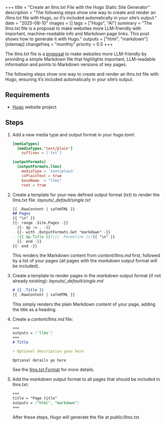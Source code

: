 +++
title = "Create an llms.txt File with the Hugo Static Site Generator"
description = "The following steps show one way to create and render an /llms.txt file with Hugo, so it’s included automatically in your site’s output."
date = "2025-08-10"
images = []
tags = ["Hugo", "AI"]
summary = "The *llms.txt* file is a proposal to make websites more LLM-friendly with important, machine-readable info and Markdown page links. This post shows how to generate it with Hugo."
outputs = ["html", "markdown"]
[sitemap]
  changefreq = "monthly"
  priority = 0.5
+++

The *llms.txt* file is a [proposal](https://llmstxt.org/#proposal) to make websites more LLM-friendly by providing a simple Markdown file that highlights important, LLM-readable information and points to Markdown versions of key pages.

The following steps show one way to create and render an *llms.txt* file with Hugo, ensuring it’s included automatically in your site’s output.

## Requirements

- [Hugo](https://gohugo.io/) website project

## Steps

1. Add a new media type and output format in your *hugo.toml*:
   ```toml
   [mediaTypes]
     [mediaTypes.'text/plain']
       suffixes = ['txt']

   [outputFormats]
     [outputFormats.llms]
       mediaType = 'text/plain'
       isPlainText = true
       baseName  = "llms"
       root = true
   ```

2. Create a template for your new defined output format (*txt*) to render the llms.txt file:
   *layouts/_default/single.txt*
   ```markdown
   {{ .RawContent | safeHTML }}
   ## Pages
   {{ "\n" }}
   {{- range .Site.Pages -}}
     {{- $p := . -}}
     {{- with .OutputFormats.Get "markdown" -}}
   - [{{ $p.Title }}]({{ .Permalink }}){{ "\n" }}
     {{- end -}}
   {{- end -}}
   ```
   This renders the Markdown content from *content/llms.md* first, followed by a list of your pages
   (all pages with the *markdown* output format will be included).

3. Create a template to render pages in the *markdown* output format (if not already existing):
   *layouts/_default/single.md*
   ```markdown
   # {{ .Title }}
   {{ .RawContent | safeHTML }}
   ```
   This simply renders the plain Markdown content of your page, adding the title as a heading.

4. Create a *content/llms.md* file:
   ```markdown
   +++
   outputs = ['llms']
   +++
   # Title

   > Optional description goes here

   Optional details go here
   ```
   See the [llms.txt Format](https://llmstxt.org/#format) for more details.

5. Add the *markdown* output format to all pages that should be included in llms.txt:
   ```markdown
   +++
   title = "Page title"
   outputs = ["html", "markdown"]
   +++
   ```
   After these steps, Hugo will generate the file at *public/llms.txt*.